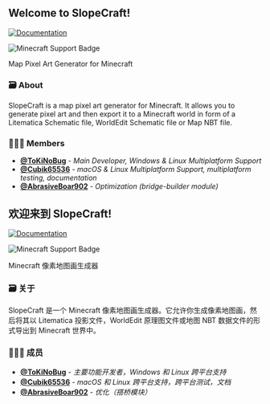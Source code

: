 ## Welcome to SlopeCraft!

[![Documentation](https://img.shields.io/website?ddown_message=Offline&label=Documentation&style=for-the-badge&up_message=slopecraft.rtfd.io&url=https%3A%2F%2Fslopecraft.rtfd.io)](https://slopecraft.rtfd.io)

![Minecraft Support Badge](https://img.shields.io/badge/Minecraft-1.12~1.20-orange?style=for-the-badge)

Map Pixel Art Generator for Minecraft

### 🗃️ About

SlopeCraft is a map pixel art generator for Minecraft. It allows you to generate pixel art and then export it to a Minecraft world in form of a Litematica Schematic file, WorldEdit Schematic file or Map NBT file.

### 👨🏻‍💻 Members

- **[@ToKiNoBug](https://github.com/TokiNoBug)** - *Main Developer, Windows & Linux Multiplatform Support*
- **[@Cubik65536](https://github.com/Cubik65536)** - *macOS & Linux Multiplatform Support, multiplatform testing, documentation*
- **[@AbrasiveBoar902](https://github.com/AbrasiveBoar902)** - *Optimization (bridge-builder module)*

## 欢迎来到 SlopeCraft!

[![Documentation](https://img.shields.io/website?ddown_message=离线&label=文档&style=for-the-badge&up_message=slopecraft.rtfd.io&url=https%3A%2F%2Fslopecraft.rtfd.io)](https://slopecraft.rtfd.io)

![Minecraft Support Badge](https://img.shields.io/badge/Minecraft-1.12~1.20-orange?style=for-the-badge)

Minecraft 像素地图画生成器

### 🗃️ 关于

SlopeCraft 是一个 Minecraft 像素地图画生成器。它允许你生成像素地图画，然后将其以 Litematica 投影文件，WorldEdit 原理图文件或地图 NBT 数据文件的形式导出到 Minecraft 世界中。

### 👨🏻‍💻 成员

- **[@ToKiNoBug](https://github.com/TokiNoBug)** - *主要功能开发者，Windows 和 Linux 跨平台支持*
- **[@Cubik65536](https://github.com/Cubik65536)** - *macOS 和 Linux 跨平台支持，跨平台测试，文档*
- **[@AbrasiveBoar902](https://github.com/AbrasiveBoar902)** - *优化（搭桥模块）*
